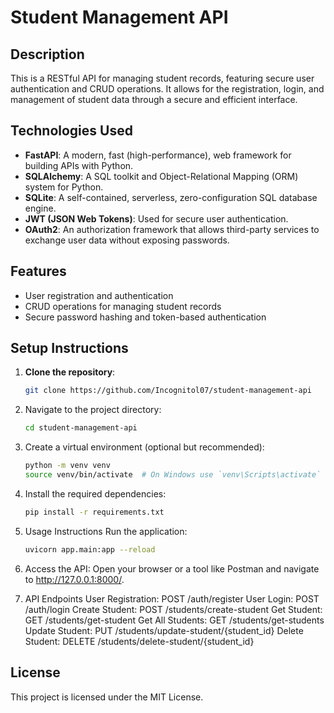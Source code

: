 # Student Management API

## Description
This is a RESTful API for managing student records, featuring secure user authentication and CRUD operations. It allows for the registration, login, and management of student data through a secure and efficient interface.

## Technologies Used
- **FastAPI**: A modern, fast (high-performance), web framework for building APIs with Python.
- **SQLAlchemy**: A SQL toolkit and Object-Relational Mapping (ORM) system for Python.
- **SQLite**: A self-contained, serverless, zero-configuration SQL database engine.
- **JWT (JSON Web Tokens)**: Used for secure user authentication.
- **OAuth2**: An authorization framework that allows third-party services to exchange user data without exposing passwords.

## Features
- User registration and authentication
- CRUD operations for managing student records
- Secure password hashing and token-based authentication

## Setup Instructions
1. **Clone the repository**:
   ```bash
   git clone https://github.com/Incognitol07/student-management-api
   ```

2. Navigate to the project directory:
    ```bash
    cd student-management-api
    ```

3. Create a virtual environment (optional but recommended):
    ```bash
    python -m venv venv
    source venv/bin/activate  # On Windows use `venv\Scripts\activate`
    ```

4. Install the required dependencies:
    ```bash
    pip install -r requirements.txt
    ```

5. Usage Instructions
Run the application:
    ```bash
    uvicorn app.main:app --reload
    ```

6. Access the API: Open your browser or a tool like Postman and navigate to http://127.0.0.1:8000/.

7. API Endpoints
User Registration: POST /auth/register
User Login: POST /auth/login
Create Student: POST /students/create-student
Get Student: GET /students/get-student
Get All Students: GET /students/get-students
Update Student: PUT /students/update-student/{student_id}
Delete Student: DELETE /students/delete-student/{student_id}

## License
This project is licensed under the MIT License.